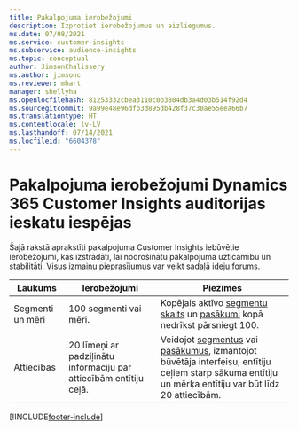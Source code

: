 ```yaml
---
title: Pakalpojuma ierobežojumi
description: Izprotiet ierobežojumus un aizliegumus.
ms.date: 07/08/2021
ms.service: customer-insights
ms.subservice: audience-insights
ms.topic: conceptual
author: JimsonChalissery
ms.author: jimsonc
ms.reviewer: mhart
manager: shellyha
ms.openlocfilehash: 81253332cbea3110c0b3804db3a4d03b514f92d4
ms.sourcegitcommit: 9a99e48e96dfb3d895db428f37c30ae55eea66b7
ms.translationtype: HT
ms.contentlocale: lv-LV
ms.lasthandoff: 07/14/2021
ms.locfileid: "6604378"
---
```

# <a name="service-limits-in-dynamics-365-customer-insights-audience-insights-capability"></a>Pakalpojuma ierobežojumi Dynamics 365 Customer Insights auditorijas ieskatu iespējas

Šajā rakstā aprakstīti pakalpojuma Customer Insights iebūvētie ierobežojumi, kas izstrādāti, lai nodrošinātu pakalpojuma uzticamību un stabilitāti. Visus izmaiņu pieprasījumus var veikt sadaļā [ideju forums](https://go.microsoft.com/fwlink/?linkid=2074172). 
 
| Laukums  | Ierobežojumi  | Piezīmes |
|-------------|---------------------------------------------------------------------|---------------------------------------------------------------------|
| Segmenti un mēri | 100 segmenti vai mēri. | Kopējais aktīvo [segmentu skaits](segments.md) un [pasākumi](measures.md) kopā nedrīkst pārsniegt 100.  |
| Attiecības | 20 līmeņi ar padziļinātu informāciju par attiecībām entītiju ceļā. | Veidojot [segmentus](segments.md) vai [pasākumus](measures.md), izmantojot būvētāja interfeisu, entītiju ceļiem starp sākuma entītiju un mērķa entītiju var būt līdz 20 attiecībām.  |


[!INCLUDE[footer-include](../includes/footer-banner.md)]